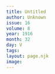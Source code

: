 ```yaml
---
title: Untitled
author: Unknown
issue: 16
volume: 8
year: 1916
month: 32
day: V
tags:
layout: page.njk
image:
---
```





